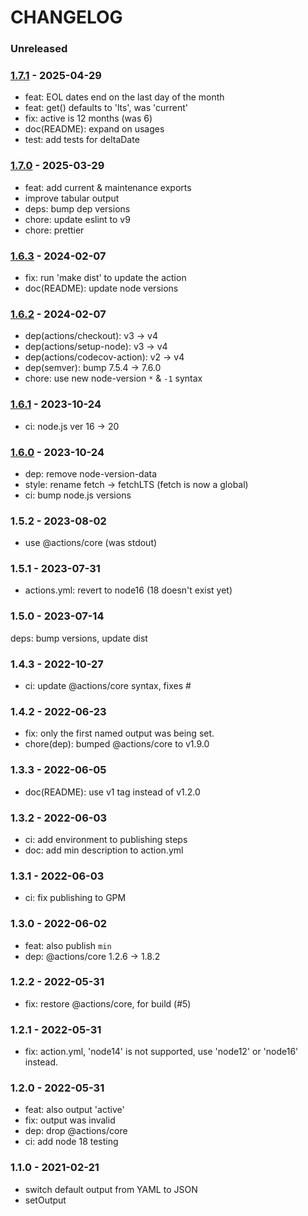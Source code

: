 # CHANGELOG

### Unreleased

### [1.7.1] - 2025-04-29

- feat: EOL dates end on the last day of the month
- feat: get() defaults to 'lts', was 'current'
- fix: active is 12 months (was 6)
- doc(README): expand on usages
- test: add tests for deltaDate

### [1.7.0] - 2025-03-29

- feat: add current & maintenance exports
- improve tabular output
- deps: bump dep versions
- chore: update eslint to v9
- chore: prettier

### [1.6.3] - 2024-02-07

- fix: run 'make dist' to update the action
- doc(README): update node versions

### [1.6.2] - 2024-02-07

- dep(actions/checkout): v3 -> v4
- dep(actions/setup-node): v3 -> v4
- dep(actions/codecov-action): v2 -> v4
- dep(semver): bump 7.5.4 -> 7.6.0
- chore: use new node-version `*` & `-1` syntax

### [1.6.1] - 2023-10-24

- ci: node.js ver 16 -> 20

### [1.6.0] - 2023-10-24

- dep: remove node-version-data
- style: rename fetch -> fetchLTS (fetch is now a global)
- ci: bump node.js versions

### 1.5.2 - 2023-08-02

- use @actions/core (was stdout)

### 1.5.1 - 2023-07-31

- actions.yml: revert to node16 (18 doesn't exist yet)

### 1.5.0 - 2023-07-14

deps: bump versions, update dist

### 1.4.3 - 2022-10-27

- ci: update @actions/core syntax, fixes #

### 1.4.2 - 2022-06-23

- fix: only the first named output was being set.
- chore(dep): bumped @actions/core to v1.9.0

### 1.3.3 - 2022-06-05

- doc(README): use v1 tag instead of v1.2.0

### 1.3.2 - 2022-06-03

- ci: add environment to publishing steps
- doc: add min description to action.yml

### 1.3.1 - 2022-06-03

- ci: fix publishing to GPM

### 1.3.0 - 2022-06-02

- feat: also publish `min`
- dep: @actions/core 1.2.6 -> 1.8.2

### 1.2.2 - 2022-05-31

- fix: restore @actions/core, for build (#5)

### 1.2.1 - 2022-05-31

- fix: action.yml, 'node14' is not supported, use 'node12' or 'node16' instead.

### 1.2.0 - 2022-05-31

- feat: also output 'active'
- fix: output was invalid
- dep: drop @actions/core
- ci: add node 18 testing

### 1.1.0 - 2021-02-21

- switch default output from YAML to JSON
- setOutput

[1]: https://github.com/msimerson/node-lts-versions/releases/tag/v1
[1.1.1]: https://github.com/msimerson/node-lts-versions/releases/tag/v1.1.1
[1.2.2]: https://github.com/msimerson/node-lts-versions/releases/tag/v1.2.2
[1.3.0]: https://github.com/msimerson/node-lts-versions/releases/tag/v1.3.0
[1.3.2]: https://github.com/msimerson/node-lts-versions/releases/tag/v1.3.2
[1.3.3]: https://github.com/msimerson/node-lts-versions/releases/tag/v1.3.3
[1.4.2]: https://github.com/msimerson/node-lts-versions/releases/tag/v1.4.2
[1.4.3]: https://github.com/msimerson/node-lts-versions/releases/tag/v1.4.3
[1.5.0]: https://github.com/msimerson/node-lts-versions/releases/tag/v1.5.0
[1.5.1]: https://github.com/msimerson/node-lts-versions/releases/tag/v1.5.1
[1.5.2]: https://github.com/msimerson/node-lts-versions/releases/tag/v1.5.2
[1.6.0]: https://github.com/msimerson/node-lts-versions/releases/tag/v1.6.0
[1.6.1]: https://github.com/msimerson/node-lts-versions/releases/tag/v1.6.1
[1.6.2]: https://github.com/msimerson/node-lts-versions/releases/tag/v1.6.2
[1.6.3]: https://github.com/msimerson/node-lts-versions/releases/tag/v1.6.3
[1.7.0]: https://github.com/msimerson/node-lts-versions/releases/tag/v1.7.0
[1.7.1]: https://github.com/msimerson/node-lts-versions/releases/tag/v1.7.1
